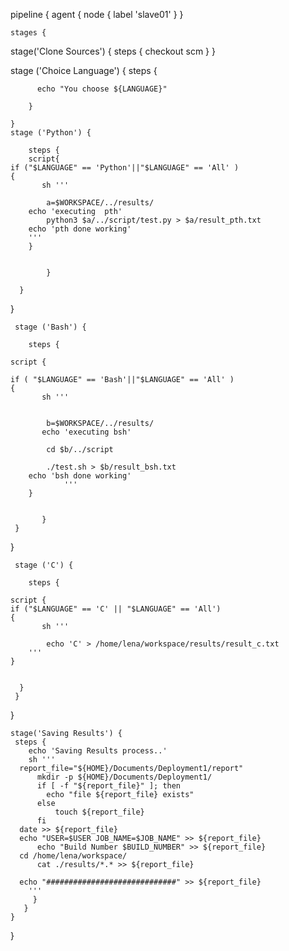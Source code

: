 pipeline {
   agent { node { label 'slave01' } }

    stages {
stage('Clone Sources') {
    steps {
      checkout scm
    } 
  }
        
   stage ('Choice  Language') {
        steps {
        
          echo "You choose ${LANGUAGE}"
        
        }   
      
    }
    stage ('Python') {
        
        steps {
		script{
	if ("$LANGUAGE" == 'Python'||"$LANGUAGE" == 'All' )
	{	
           sh '''
                       
            a=$WORKSPACE/../results/
	    echo 'executing  pth'
            python3 $a/../script/test.py > $a/result_pth.txt
	    echo 'pth done working'
	    '''
		}
			
		                
            }
          
      }
  }    
    
     stage ('Bash') {
       
        steps {

	script {

	if ( "$LANGUAGE" == 'Bash'||"$LANGUAGE" == 'All' )
	{
           sh '''
           
                         
            b=$WORKSPACE/../results/
           echo 'executing bsh'

            cd $b/../script
           
            ./test.sh > $b/result_bsh.txt
		echo 'bsh done working'
				'''
		}
	    
	
           }
     }
}                  
                                                 
               
 	 stage ('C') {
      
        steps {

	script {
	if ("$LANGUAGE" == 'C' || "$LANGUAGE" == 'All')
	{
           sh '''
            
            echo 'C' > /home/lena/workspace/results/result_c.txt
		'''
	}
	    
                      
      } 
     }
}                 
  	  
         
  
    stage('Saving Results') {
     steps {
        echo 'Saving Results process..'
        sh '''
      report_file="${HOME}/Documents/Deployment1/report"
          mkdir -p ${HOME}/Documents/Deployment1/              
          if [ -f "${report_file}" ]; then
            echo "file ${report_file} exists"
          else
              touch ${report_file}
          fi
      date >> ${report_file}
      echo "USER=$USER JOB_NAME=$JOB_NAME" >> ${report_file}
          echo "Build Number $BUILD_NUMBER" >> ${report_file}
      cd /home/lena/workspace/
          cat ./results/*.* >> ${report_file}

      echo "#############################" >> ${report_file}
        '''
    	 }
       }                                              
    }
}



